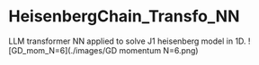# HeisenbergChain_Transfo_NN
LLM transformer NN applied to solve J1 heisenberg model in 1D. 
![GD_mom_N=6](./images/GD momentum N=6.png)
